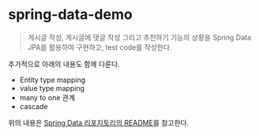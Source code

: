 # spring-data-demo

> 게시글 작성, 게시글에 댓글 작성 그리고 추천하기 기능의 상황을 Spring Data JPA를 활용하여 구현하고, test code를 작성한다.

추가적으로 아래의 내용도 함께 다룬다.

- Entity type mapping
- value type mapping
- many to one 관계
- cascade

위의 내용은 [Spring Data 리포지토리의 README](https://github.com/Hgeonsu/springDataCommonWeb#readme)를 참고한다.
